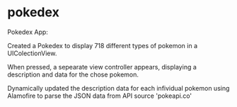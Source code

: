 # pokedex
Pokedex App:

Created a Pokedex to display 718 different types of pokemon in a UIColectionView.

When pressed, a sepearate view controller appears, displaying a description and data for the chose pokemon.

Dynamically updated the description data for each infividual pokemon using Alamofire to parse the JSON data from API source 'pokeapi.co'
